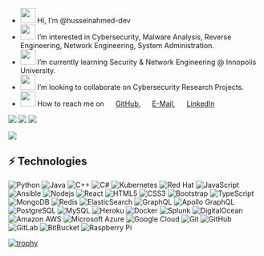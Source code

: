 


- <img src="https://cdn-icons-png.flaticon.com/512/2716/2716612.png" width="30" height="30"> Hi, I’m @husseinahmed-dev
- <img src="https://cdn-icons-png.flaticon.com/512/4736/4736169.png" width="30" height="30"> I’m interested in Cybersecurity, Malware Analysis, Reverse Engineering, Network Engineering, System Administration.
- <img src="https://cdn-icons-png.flaticon.com/512/1344/1344761.png" width="30" height="30"> I’m currently learning Security & Network Engineering @ Innopolis University.
- <img src="https://cdn-icons-png.flaticon.com/512/2642/2642257.png" width="30" height="30"> I’m looking to collaborate on Cybersecurity Research Projects.
- <img src="https://cdn-icons-png.flaticon.com/512/2343/2343694.png" width="30" height="30"> How to reach me on <a href="https://github.com/husseinahmed-dev"><img src="https://cdn-icons-png.flaticon.com/512/2504/2504911.png" width="15" height="15"></a> [GitHub](https://github.com/husseinahmed-dev), <a href="mailto:hussein.a.shahab@gmail.com"><img src="https://cdn-icons-png.flaticon.com/512/732/732200.png" width="15" height="15"></a> [E-Mail](mailto:hussein.a.shahab@gmail.com), <a href="https://linkedin/in/husseinshahab"><img src="https://cdn-icons-png.flaticon.com/512/3536/3536505.png" width="15" height="15"></a> [LinkedIn](https://linkedin.com/in/husseinshahab)
<!---
husseinahmed-dev/husseinahmed-dev is a ✨ special ✨ repository because its `README.md` (this file) appears on your GitHub profile.
You can click the Preview link to take a look at your changes.
--->
![](https://thumbs.gfycat.com/BoringGraveAmericanbobtail-max-1mb.gif)
<a href="https://www.youtube.com/watch?v=BdFPw9zKV6I"><img src="https://github.com/husseinahmed-dev/husseinahmed-dev.github.io/blob/master/ezgif.com-gif-maker.gif?raw=true"></a>
<a href="https://www.youtube.com/watch?v=BdFPw9zKV6I"><img src="https://github.com/husseinahmed-dev/husseinahmed-dev.github.io/blob/master/ezgif.com-gif-maker%20(4).gif?raw=true"></a>

<a href="https://www.youtube.com/watch?v=BdFPw9zKV6I"><img src="https://thumbs.gfycat.com/BoringGraveAmericanbobtail-max-1mb.gif"></a>

## ⚡ Technologies
![Python](https://img.shields.io/badge/-Python-black?style=flat-square&logo=Python)
![Java](https://img.shields.io/badge/-java-E34A86?style=flat-square&logo=java)
![C++](https://img.shields.io/badge/-C++-00599C?style=flat-square&logo=c)
![C#](https://img.shields.io/badge/c%23-%23239120.svg?style=flat-square&logo=c-sharp)
![Kubernetes](https://img.shields.io/badge/kubernetes-%23326ce5.svg?style=flat-square&logo=kubernetes&logoColor=white)
![Red Hat](https://img.shields.io/badge/Red%20Hat-EE0000?style=flat-square&logo=redhat&logoColor=white)
![JavaScript](https://img.shields.io/badge/-JavaScript-black?style=flat-square&logo=javascript)
![Ansible](https://img.shields.io/badge/ansible-%231A1918.svg?style=flat-square&logo=ansible&logoColor=white)
![Nodejs](https://img.shields.io/badge/-Nodejs-black?style=flat-square&logo=Node.js)
![React](https://img.shields.io/badge/-React-black?style=flat-square&logo=react)
![HTML5](https://img.shields.io/badge/-HTML5-E34F26?style=flat-square&logo=html5&logoColor=white)
![CSS3](https://img.shields.io/badge/-CSS3-1572B6?style=flat-square&logo=css3)
![Bootstrap](https://img.shields.io/badge/-Bootstrap-563D7C?style=flat-square&logo=bootstrap)
![TypeScript](https://img.shields.io/badge/-TypeScript-007ACC?style=flat-square&logo=typescript)
![MongoDB](https://img.shields.io/badge/-MongoDB-black?style=flat-square&logo=mongodb)
![Redis](https://img.shields.io/badge/-Redis-black?style=flat-square&logo=Redis)
![ElasticSearch](https://img.shields.io/badge/-ElasticSearch-005571?style=flat-square&logo=elasticsearch)
![GraphQL](https://img.shields.io/badge/-GraphQL-E10098?style=flat-square&logo=graphql)
![Apollo GraphQL](https://img.shields.io/badge/-Apollo%20GraphQL-311C87?style=flat-square&logo=apollo-graphql)
![PostgreSQL](https://img.shields.io/badge/-PostgreSQL-336791?style=flat-square&logo=postgresql)
![MySQL](https://img.shields.io/badge/-MySQL-black?style=flat-square&logo=mysql)
![Heroku](https://img.shields.io/badge/-Heroku-430098?style=flat-square&logo=heroku)
![Docker](https://img.shields.io/badge/-Docker-black?style=flat-square&logo=docker)
![Splunk](https://img.shields.io/badge/splunk-%23000000.svg?style=flat-square&logo=splunk&logoColor=white)
![DigitalOcean](https://img.shields.io/badge/-Digital%20Ocean-darkblue?style=flat-square&logo=digitalocean)
![Amazon AWS](https://img.shields.io/badge/Amazon%20AWS-232F3E?style=flat-square&logo=amazon-aws)
![Microsoft Azure](https://img.shields.io/badge/Microsoft%20Azure-232F7E?style=flat-square&logo=microsoft-azure)
![Google Cloud](https://img.shields.io/badge/Google%20Cloud-black?style=flat-square&logo=google-cloud)
![Git](https://img.shields.io/badge/-Git-black?style=flat-square&logo=git)
![GitHub](https://img.shields.io/badge/-GitHub-181717?style=flat-square&logo=github)
![GitLab](https://img.shields.io/badge/-GitLab-FCA121?style=flat-square&logo=gitlab)
![BitBucket](https://img.shields.io/badge/-BitBucket-darkblue?style=flat-square&logo=bitbucket)
![Raspberry Pi](https://img.shields.io/badge/-Raspberry%20Pi-C51A4A?style=flat-square&logo=Raspberry-Pi)

[![trophy](https://github-profile-trophy.vercel.app/?username=husseinahmed-dev&theme=matrix)](https://github.com/ryo-ma/github-profile-trophy)
